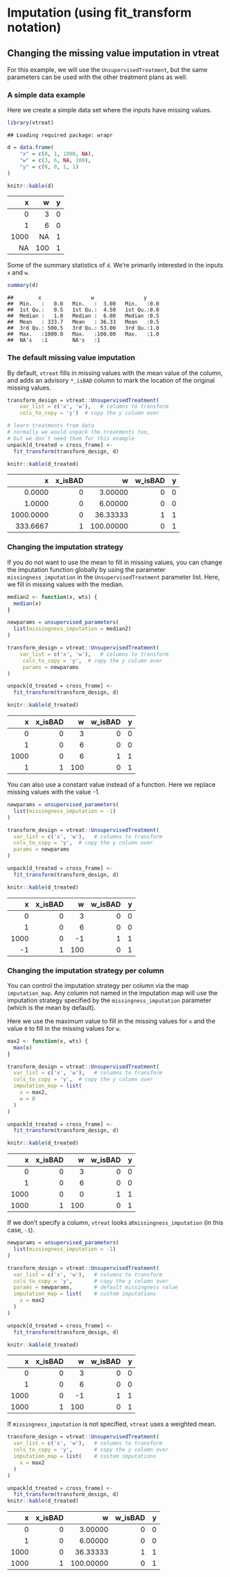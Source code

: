 Imputation (using fit\_transform notation)
================

## Changing the missing value imputation in vtreat

For this example, we will use the `UnsupervisedTreatment`, but the same
parameters can be used with the other treatment plans as well.

### A simple data example

Here we create a simple data set where the inputs have missing values.

``` r
library(vtreat)
```

    ## Loading required package: wrapr

``` r
d = data.frame(
    "x" = c(0, 1, 1000, NA),
    "w" = c(3, 6, NA, 100),
    "y" = c(0, 0, 1, 1)
)

knitr::kable(d)
```

|    x |   w | y |
| ---: | --: | -: |
|    0 |   3 | 0 |
|    1 |   6 | 0 |
| 1000 |  NA | 1 |
|   NA | 100 | 1 |

Some of the summary statistics of `d`. We’re primarily interested in the
inputs `x` and `w`.

``` r
summary(d)
```

    ##        x                w                y      
    ##  Min.   :   0.0   Min.   :  3.00   Min.   :0.0  
    ##  1st Qu.:   0.5   1st Qu.:  4.50   1st Qu.:0.0  
    ##  Median :   1.0   Median :  6.00   Median :0.5  
    ##  Mean   : 333.7   Mean   : 36.33   Mean   :0.5  
    ##  3rd Qu.: 500.5   3rd Qu.: 53.00   3rd Qu.:1.0  
    ##  Max.   :1000.0   Max.   :100.00   Max.   :1.0  
    ##  NA's   :1        NA's   :1

### The default missing value imputation

By default, `vtreat` fills in missing values with the mean value of the
column, and adds an advisory `*_isBAD` column to mark the location of
the original missing values.

``` r
transform_design = vtreat::UnsupervisedTreatment(
    var_list = c('x', 'w'),   # columns to transform
    cols_to_copy = 'y')  # copy the y column over

# learn treatments from data
# normally we would unpack the treatments too,
# but we don't need them for this example
unpack[d_treated = cross_frame] <- 
  fit_transform(transform_design, d)

knitr::kable(d_treated)
```

|         x | x\_isBAD |         w | w\_isBAD | y |
| --------: | -------: | --------: | -------: | -: |
|    0.0000 |        0 |   3.00000 |        0 | 0 |
|    1.0000 |        0 |   6.00000 |        0 | 0 |
| 1000.0000 |        0 |  36.33333 |        1 | 1 |
|  333.6667 |        1 | 100.00000 |        0 | 1 |

### Changing the imputation strategy

If you do not want to use the mean to fill in missing values, you can
change the imputation function globally by using the parameter
`missingness_imputation` in the `UnsupervisedTreatment` parameter list.
Here, we fill in missing values with the median.

``` r
median2 <- function(x, wts) {
  median(x)
}

newparams = unsupervised_parameters(
  list(missingness_imputation = median2)
)

transform_design = vtreat::UnsupervisedTreatment(
    var_list = c('x', 'w'),   # columns to transform
     cols_to_copy = 'y',  # copy the y column over
     params = newparams
)

unpack[d_treated = cross_frame] <- 
  fit_transform(transform_design, d)

knitr::kable(d_treated)
```

|    x | x\_isBAD |   w | w\_isBAD | y |
| ---: | -------: | --: | -------: | -: |
|    0 |        0 |   3 |        0 | 0 |
|    1 |        0 |   6 |        0 | 0 |
| 1000 |        0 |   6 |        1 | 1 |
|    1 |        1 | 100 |        0 | 1 |

You can also use a constant value instead of a function. Here we replace
missing values with the value -1.

``` r
newparams = unsupervised_parameters(
  list(missingness_imputation = -1)
)

transform_design = vtreat::UnsupervisedTreatment(
  var_list = c('x', 'w'),   # columns to transform
  cols_to_copy = 'y',  # copy the y column over
  params = newparams
)

unpack[d_treated = cross_frame] <- 
  fit_transform(transform_design, d)

knitr::kable(d_treated)
```

|    x | x\_isBAD |   w | w\_isBAD | y |
| ---: | -------: | --: | -------: | -: |
|    0 |        0 |   3 |        0 | 0 |
|    1 |        0 |   6 |        0 | 0 |
| 1000 |        0 | \-1 |        1 | 1 |
|  \-1 |        1 | 100 |        0 | 1 |

### Changing the imputation strategy per column

You can control the imputation strategy per column via the map
`imputation_map`. Any column not named in the imputation map will use
the imputation strategy specified by the `missingness_imputation`
parameter (which is the mean by default).

Here we use the maximum value to fill in the missing values for `x` and
the value `0` to fill in the missing values for `w`.

``` r
max2 <- function(x, wts) {
  max(x)
}

transform_design = vtreat::UnsupervisedTreatment(
  var_list = c('x', 'w'),   # columns to transform
  cols_to_copy = 'y',  # copy the y column over
  imputation_map = list(
    x = max2,
    w = 0
  )
)

unpack[d_treated = cross_frame] <- 
  fit_transform(transform_design, d)

knitr::kable(d_treated)
```

|    x | x\_isBAD |   w | w\_isBAD | y |
| ---: | -------: | --: | -------: | -: |
|    0 |        0 |   3 |        0 | 0 |
|    1 |        0 |   6 |        0 | 0 |
| 1000 |        0 |   0 |        1 | 1 |
| 1000 |        1 | 100 |        0 | 1 |

If we don’t specify a column, `vtreat` looks at`missingness_imputation`
(in this case, `-1`).

``` r
newparams = unsupervised_parameters(
  list(missingness_imputation = -1)
)

transform_design = vtreat::UnsupervisedTreatment(
  var_list = c('x', 'w'),   # columns to transform
  cols_to_copy = 'y',       # copy the y column over
  params = newparams,       # default missingness value
  imputation_map = list(    # custom imputations
    x = max2
  )
)

unpack[d_treated = cross_frame] <- 
  fit_transform(transform_design, d)

knitr::kable(d_treated)
```

|    x | x\_isBAD |   w | w\_isBAD | y |
| ---: | -------: | --: | -------: | -: |
|    0 |        0 |   3 |        0 | 0 |
|    1 |        0 |   6 |        0 | 0 |
| 1000 |        0 | \-1 |        1 | 1 |
| 1000 |        1 | 100 |        0 | 1 |

If `missingness_imputation` is not specified, `vtreat` uses a weighted
mean.

``` r
transform_design = vtreat::UnsupervisedTreatment(
  var_list = c('x', 'w'),   # columns to transform
  cols_to_copy = 'y',       # copy the y column over
  imputation_map = list(    # custom imputations
    x = max2
  )
)

unpack[d_treated = cross_frame] <- 
  fit_transform(transform_design, d)
knitr::kable(d_treated)
```

|    x | x\_isBAD |         w | w\_isBAD | y |
| ---: | -------: | --------: | -------: | -: |
|    0 |        0 |   3.00000 |        0 | 0 |
|    1 |        0 |   6.00000 |        0 | 0 |
| 1000 |        0 |  36.33333 |        1 | 1 |
| 1000 |        1 | 100.00000 |        0 | 1 |
